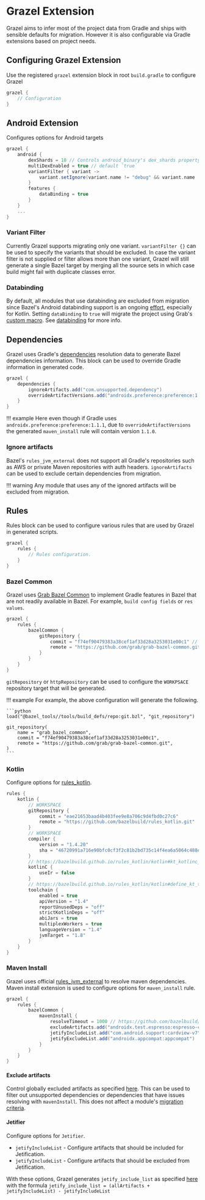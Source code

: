 # Grazel Extension

Grazel aims to infer most of the project data from Gradle and ships with sensible defaults for migration. However it is also configurable via Gradle extensions based on project needs.

## Configuring Grazel Extension

Use the registered `grazel` extension block in root `build.gradle` to configure Grazel

```groovy
grazel {
    // Configuration
}
```

## Android Extension

Configures options for Android targets

```groovy
grazel {
    android {
        dexShards = 10 // Controls android_binary's dex_shards property https://docs.bazel.build/versions/main/be/android.html#android_binary.dex_shards 
        multiDexEnabled = true // default `true`
        variantFilter { variant -> 
            variant.setIgnore(variant.name != "debug" && variant.name != "flavor1Debug")
        }
        features {
            dataBinding = true
        }
    }
    ...
}
```

### Variant Filter

Currently Grazel supports migrating only one variant. `variantFilter {}` can be used to specify the variants that should be excluded. In case the variant filter is not supplied or filter allows more than one variant, Grazel will still generate a single Bazel target by merging all the source sets in which case build might fail with duplicate classes error. 

### Databinding

By default, all modules that use databinding are excluded from migration since Bazel's Android databinding support is an ongoing [effort](https://github.com/bazelbuild/bazel/issues/2694), especially for Kotlin. Setting `dataBinding` to `true` will migrate the project using Grab's [custom macro](https://github.com/grab/grab-bazel-common/tree/master/tools/databinding). See [databinding](databinding.md) for more info.

## Dependencies

Grazel uses Gradle's [dependencies](migration_capabilities.md#dependencies) resolution data to generate Bazel dependencies information. This block can be used to override Gradle information in generated code.

```groovy
grazel {
    dependencies {
        ignoreArtifacts.add("com.unsupported.dependency")
        overrideArtifactVersions.add("androidx.preference:preference:1.1.0")
    }
}
```

!!! example
    Here even though if Gradle uses `androidx.preference:preference:1.1.1`, due to `overrideArtifactVersions` the generated `maven_install` rule will contain version `1.1.0`.

### Ignore artifacts

Bazel's `rules_jvm_external` does not support all Gradle's repositories such as AWS or private Maven repositories with auth headers. `ignoreArtifacts` can be used to exclude certain dependencies from migration. 

!!! warning
    Any module that uses any of the ignored artifacts will be excluded from migration.

## Rules

Rules block can be used to configure various rules that are used by Grazel in generated scripts.

```groovy
grazel {
    rules {
        // Rules configuration.
    }
}
```

### Bazel Common

Grazel uses [Grab Bazel Common](https://github.com/grab/grab-bazel-common) to implement Gradle features in Bazel that are not readily available in Bazel. For example, `build config fields` or `res values`. 

```groovy
grazel {
    rules {
        bazelCommon {
            gitRepository {
                commit = "f74ef90479383a38cef1af33d28a3253031e00c1" // Commit hash
                remote = "https://github.com/grab/grab-bazel-common.git"
            }
        }
    }
}
```

`gitRepository` or `httpRepository` can be used to configure the `WORKPSACE` repository target that will be generated. 

!!! example
    For example, the above configuration will generate the following.

    ```python
    load("@bazel_tools//tools/build_defs/repo:git.bzl", "git_repository")

    git_repository(
        name = "grab_bazel_common",
        commit = "f74ef90479383a38cef1af33d28a3253031e00c1",
        remote = "https://github.com/grab/grab-bazel-common.git",
    )
    ```

### Kotlin

Configure options for [rules_kotlin](https://github.com/bazelbuild/rules_kotlin).


```kotlin
rules {
    kotlin {
        // WORKSPACE 
        gitRepository {
            commit = "eae21653baad4b403fee9e8a706c9d4fbd0c27c6"
            remote = "https://github.com/bazelbuild/rules_kotlin.git"
        }
        // WORKSPACE
        compiler {
            version = "1.4.20"
            sha = "46720991a716e90bfc0cf3f2c81b2bd735c14f4ea6a5064c488e04fd76e6b6c7"
        }
        // https://bazelbuild.github.io/rules_kotlin/kotlin#kt_kotlinc_options
        kotlinC {
            useIr = false
        }
        // https://bazelbuild.github.io/rules_kotlin/kotlin#define_kt_toolchain   
        toolchain {
            enabled = true
            apiVersion = "1.4"
            reportUnusedDeps = "off"
            strictKotlinDeps = "off"
            abiJars = true
            multiplexWorkers = true
            languageVersion = "1.4"
            jvmTarget = "1.8"
        }
    }    
}
```

### Maven Install

Grazel uses official [rules_jvm_external](https://github.com/bazelbuild/rules_jvm_external) to resolve maven dependencies. Maven install extension is used to configure options for `maven_install` rule.

```groovy
grazel {
    rules {
        bazelCommon {
            mavenInstall {
                resolveTimeout = 1000 // https://github.com/bazelbuild/rules_jvm_external#fetch-and-resolve-timeout
                excludeArtifacts.add("androidx.test.espresso:espresso-contrib")
                jetifyIncludeList.add("com.android.support:cardview-v7")
                jetifyExcludeList.add("androidx.appcompat:appcompat")
            }
        }
    }
}
```

#### Exclude artifacts

Control globally excluded artifacts as specified [here](https://github.com/bazelbuild/rules_jvm_external#artifact-exclusion). This can be used to filter out unsupported dependencies or dependencies that have issues resolving with `mavenInstall`. This does not affect a module's [migration criteria](migration_criteria.md).

#### Jetifier

Configure options for `Jetifier`. 

* `jetifyIncludeList` - Configure artifacts that should be included for Jetification.
* `jetifyIncludeList` - Configure artifacts that should be excluded from Jetification.

With these options, Grazel generates `jetify_include_list` as specified [here](https://github.com/bazelbuild/rules_jvm_external#jetifier) with the formula `jetify_include_list = (allArtifacts + jetifyIncludeList) - jetifyIncludeList`
